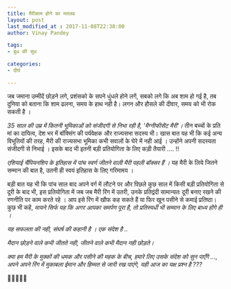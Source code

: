 ```yaml
---
title: मैरीकाम होने का मतलब
layout: post
last_modified_at : 2017-11-08T22:38:00
author: Vinay Pandey

tags:
- बुध की सुध

categories:
- दीर्घ

---
```


जब जमाना उम्मीदें छोड़ने लगे,
प्रशंसको के सपने धुंधले होने लगें, 
सबको लगे कि अब शाम हो गई है, 
तब दुनिया को बताना कि 
शाम ढलना, समय के हाथ नही है।
लगन और हौसले की दीवार,
समय को भी रोक सकती है ।

 *35 साल की उम्र में कितनी भूमिकाओं को संजीदगी से निभा रही है, 'मैग्नीफीसेंट मैरी'।* तीन बच्चों के प्रति मां का दायित्व, देश भर में बॉक्सिंग की पर्यवेक्षक और राज्यसभा सदस्य भी। खास बात यह भी कि कई अन्य विभूतियों की तरह, मैरी की राज्यसभा भूमिका कभी सवालों के घेरे में नही आई । उन्होंने अपनी सदस्यता संजीदगी से निभाई । इसके बाद भी इतनी बड़ी प्रतियोगिता के लिए कड़ी तैयारी .... !! 

*एशियाई चैंपियनशिप के इतिहास में पांच स्वर्ण जीतने वाली मैरी पहली बॉक्सर हैं ।* यह मैरी के लिये जितने सम्मान की बात है, उतनी ही स्वयं इतिहास के लिए गरिमामय । 

बड़ी बात यह भी कि पांच साल बाद अपने वर्ग में लौटने पर और पिछले कुछ साल में किसी बड़ी प्रतियोगिता से दूरी के बाद भी, इस प्रतियोगिता में जब जब मैरी रिंग में उतरी, उनके प्रतिद्वंदी सामान्यतः दूरी बनाए रखने की रणनीति पर काम करते रहे । आप इसे रिंग में खौफ कह सकते हैं या फिर खून पसीने से कमाई प्रतिष्ठा। कुछ भी कहें, *मायने सिर्फ यह कि अगर आपका समर्पण पूरा है, तो प्रतिस्पर्धी भी सम्मान के लिए बाध्य होंगे ही ।* 

*यह सफलता की नही,*
*संघर्ष की कहानी है ।* 
*एक संदेश है ..*

_मैदान छोड़ने वाले कभी जीतते नही,_
_जीतने वाले कभी मैदान नही छोड़ते।_

*क्या हम मैरी के मुक्कों की धमक और पसीने की महक के बीच, हमारे लिए उसके संदेश को सुन पाएँगे ...,*
*अपने अपने रिंग में मुकाबला ईमान और हिम्मत से जारी रख पाएंगे, यही आज का यक्ष प्रश्न है ???*

🙏🙏🙏🙏🙏
